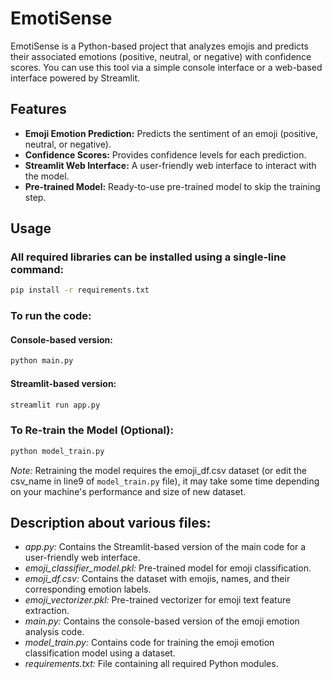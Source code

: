 # EmotiSense
EmotiSense is a Python-based project that analyzes emojis and predicts their associated emotions (positive, neutral, or negative) with confidence scores. You can use this tool via a simple console interface or a web-based interface powered by Streamlit.

## Features
- **Emoji Emotion Prediction:** Predicts the sentiment of an emoji (positive, neutral, or negative).
- **Confidence Scores:** Provides confidence levels for each prediction.
- **Streamlit Web Interface:** A user-friendly web interface to interact with the model.
- **Pre-trained Model:** Ready-to-use pre-trained model to skip the training step.

## Usage
### All required libraries can be installed using a single-line command:
```bash
pip install -r requirements.txt
```

### To run the code:
#### Console-based version:
```bash
python main.py
```

#### Streamlit-based version:
```bash
streamlit run app.py
```

### To Re-train the Model (Optional):
```bash
python model_train.py
```
*Note:* Retraining the model requires the emoji_df.csv dataset (or edit the csv_name in line9 of `model_train.py` file), it may take some time depending on your machine's performance and size of new dataset.

## Description about various files:
- *app.py:* Contains the Streamlit-based version of the main code for a user-friendly web interface.
- *emoji_classifier_model.pkl:* Pre-trained model for emoji classification.
- *emoji_df.csv:* Contains the dataset with emojis, names, and their corresponding emotion labels.
- *emoji_vectorizer.pkl:* Pre-trained vectorizer for emoji text feature extraction.
- *main.py:* Contains the console-based version of the emoji emotion analysis code.
- *model_train.py:* Contains code for training the emoji emotion classification model using a dataset.
- *requirements.txt:* File containing all required Python modules.